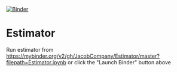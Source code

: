 [![Binder](https://mybinder.org/badge_logo.svg)](https://mybinder.org/v2/gh/JacobCompany/Estimator/master?filepath=Estimator.ipynb)

# Estimator

Run estimator from https://mybinder.org/v2/gh/JacobCompany/Estimator/master?filepath=Estimator.ipynb or click the "Launch Binder" button above
